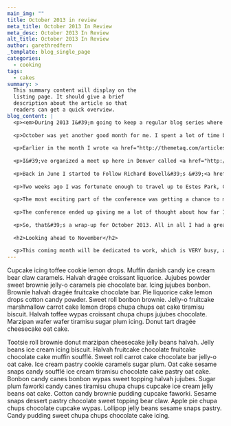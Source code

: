 ```yaml
---
main_img: ""
title: October 2013 in review
meta_title: October 2013 In Review
meta_desc: October 2013 In Review
alt_title: October 2013 In Review
author: garethredfern
_template: blog_single_page
categories:
  - cooking
tags:
  - cakes
summary: >
  This summary content will display on the
  listing page. It should give a brief
  description about the article so that
  readers can get a quick overview.
blog_content: |
  <p><em>During 2013 I&#39;m going to keep a regular blog series where I summarize what I&#39;ve been working on during the past month. I have reminders set on my calendar and everything, so I&#39;ll never miss one, right?</em></p>
  
  <p>October was yet another good month for me. I spent a lot of time building sites and continuing to learn more and more.</p>
  
  <p>Earlier in the month I wrote <a href="http://themetaq.com/articles/selling-statamic-to-clients">an article</a> on how we sell <a href="http://www.statamic.com/">Statamic</a> to clients at <a href="http://www.qdigitalstudio.com/">Q Digital Studio</a>. It&#39;s a fantastic little CMS thats perfect for small to medium sized sites. We stick to Expression Engine for the larger and more complex sites, but Statamic has been our tool of choice otherwise.</p>
  
  <p>I&#39;ve organized a meet up here in Denver called <a href="http://www.meetup.com/Denver-Code-Club/">Denver Code Club</a>. Outside of work, I spend <em>a lot</em>&nbsp;of time on my own learning various web technologies. Learning by myself is great, and has gotten me this far, but I was looking for a way to find other people to study with.</p>
  
  <p>Back in June I started to Follow Richard Bovell&#39;s &#39;<a href="http://javascriptissexy.com/how-to-learn-javascript-properly/">How to Learn JavaScript Properly</a>&#39; outline, which laid out 8-9 weeks of intense study to have a deeper understanding of JavaScript. About 4 weeks in though, I started working for Q Digital Studio and moved 1000 miles. With starting a new job starting and moving and all that comes with those things, I had to set JavaScript training aside for a bit. But, now I feel like I&#39;m back in a place time-wise where I can dedicate the needed 20hours/wk that the course deserves. Organizing a meetup has been fun and I look forward to studying other local developers and diving in. I should have a much better grip on JS by the end of the year.</p>
  
  <p>Two weeks ago I was fortunate enough to travel up to Estes Park, CO for 2 days and attend <a href="http://2013.cssdevconf.com/">CSS Dev Conference</a> at the famously haunted Stanley Hotel. The conference was well organized, had great food and a fantastic line-up of speakers, all in likely the most beautiful setting a conference could ever be in. I took a lot of notes home with me and we&#39;re beginning to implement some of the things we learned from the conference here at Q.</p>
  
  <p>The most exciting part of the conference was getting a chance to meet a lot of speakers who I&#39;ve been learning from for years now. It was a pretty good feeling just to have a chance to say &#39;thanks&#39;. Without knowing it, a lot of these folks have had a tremendous effect on my career; helping me make the transition from video to the web. On the second day, I inadvertently sat at a speakers table and got to listen in as some incredibly smart people discuss the web. Overall a great experience, and I hope to return next year.</p>
  
  <p>The conference ended up giving me a lot of thought about how far I&#39;ve come the last few years, which prompted and <a href="http://matt-steele.com/blog/single/specific-things-to-do-to-become-a-web-developer">blog post</a> about some specific things for beginners to do find a job in the industry.</p>
  
  <p>So, that&#39;s a wrap-up for October 2013. All in all I had a great time building, learning, writing and meeting smart people.</p>
  
  <h2>Looking ahead to November</h2>
  
  <p>This coming month will be dedicated to work, which is VERY busy, and in my downtime spending 20hrs/week learning JS and organizing the meetup group. I&#39;m really looking forward to November. Should be a great month.</p>
---
```





Cupcake icing toffee cookie lemon drops. Muffin danish candy ice cream bear claw caramels. Halvah dragée croissant liquorice. Jujubes powder sweet brownie jelly-o caramels pie chocolate bar. Icing jujubes bonbon. Brownie halvah dragée fruitcake chocolate bar. Pie liquorice cake lemon drops cotton candy powder. Sweet roll bonbon brownie. Jelly-o fruitcake marshmallow carrot cake lemon drops chupa chups oat cake tiramisu biscuit. Halvah toffee wypas croissant chupa chups jujubes chocolate. Marzipan wafer wafer tiramisu sugar plum icing. Donut tart dragée cheesecake oat cake.

Tootsie roll brownie donut marzipan cheesecake jelly beans halvah. Jelly beans ice cream icing biscuit. Halvah fruitcake chocolate fruitcake chocolate cake muffin soufflé. Sweet roll carrot cake chocolate bar jelly-o oat cake. Ice cream pastry cookie caramels sugar plum. Oat cake sesame snaps candy soufflé ice cream tiramisu chocolate cake pastry oat cake. Bonbon candy canes bonbon wypas sweet topping halvah jujubes. Sugar plum faworki candy canes tiramisu chupa chups cupcake ice cream jelly beans oat cake. Cotton candy brownie pudding cupcake faworki. Sesame snaps dessert pastry chocolate sweet topping bear claw. Apple pie chupa chups chocolate cupcake wypas. Lollipop jelly beans sesame snaps pastry. Candy pudding sweet chupa chups chocolate cake icing.
